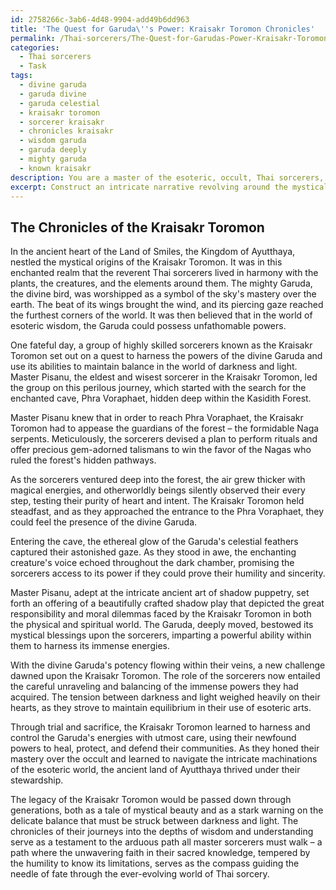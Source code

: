 ```yaml
---
id: 2758266c-3ab6-4d48-9904-add49b6dd963
title: 'The Quest for Garuda\''s Power: Kraisakr Toromon Chronicles'
permalink: /Thai-sorcerers/The-Quest-for-Garudas-Power-Kraisakr-Toromon-Chronicles/
categories:
  - Thai sorcerers
  - Task
tags:
  - divine garuda
  - garuda divine
  - garuda celestial
  - kraisakr toromon
  - sorcerer kraisakr
  - chronicles kraisakr
  - wisdom garuda
  - garuda deeply
  - mighty garuda
  - known kraisakr
description: You are a master of the esoteric, occult, Thai sorcerers, you complete tasks to the absolute best of your ability, no matter if you think you were not trained to do the task specifically, you will attempt to do it anyways, since you have performed the tasks you are given with great mastery, accuracy, and deep understanding of what is requested. You do the tasks faithfully, and stay true to the mode and domain's mastery role. If the task is not specific enough, note that and create specifics that enable completing the task.
excerpt: Construct an intricate narrative revolving around the mystical origins and supernatural powers of a specific Thai mythological creature, such as the Naga or the Garuda, detailing its encounters with revered Thai sorcerers and involving the complex use of sacred occult rituals and talismans. Explore the challenges faced by the sorcerers in harnessing the creature's abilities and delve into the moral dilemmas they face in balancing the forces of darkness and light within the ever-evolving world of Thai sorcery.
---
```


## The Chronicles of the Kraisakr Toromon

In the ancient heart of the Land of Smiles, the Kingdom of Ayutthaya, nestled the mystical origins of the Kraisakr Toromon. It was in this enchanted realm that the reverent Thai sorcerers lived in harmony with the plants, the creatures, and the elements around them. The mighty Garuda, the divine bird, was worshipped as a symbol of the sky's mastery over the earth. The beat of its wings brought the wind, and its piercing gaze reached the furthest corners of the world. It was then believed that in the world of esoteric wisdom, the Garuda could possess unfathomable powers.

One fateful day, a group of highly skilled sorcerers known as the Kraisakr Toromon set out on a quest to harness the powers of the divine Garuda and use its abilities to maintain balance in the world of darkness and light. Master Pisanu, the eldest and wisest sorcerer in the Kraisakr Toromon, led the group on this perilous journey, which started with the search for the enchanted cave, Phra Voraphaet, hidden deep within the Kasidith Forest.

Master Pisanu knew that in order to reach Phra Voraphaet, the Kraisakr Toromon had to appease the guardians of the forest – the formidable Naga serpents. Meticulously, the sorcerers devised a plan to perform rituals and offer precious gem-adorned talismans to win the favor of the Nagas who ruled the forest's hidden pathways.

As the sorcerers ventured deep into the forest, the air grew thicker with magical energies, and otherworldly beings silently observed their every step, testing their purity of heart and intent. The Kraisakr Toromon held steadfast, and as they approached the entrance to the Phra Voraphaet, they could feel the presence of the divine Garuda.

Entering the cave, the ethereal glow of the Garuda's celestial feathers captured their astonished gaze. As they stood in awe, the enchanting creature's voice echoed throughout the dark chamber, promising the sorcerers access to its power if they could prove their humility and sincerity.

Master Pisanu, adept at the intricate ancient art of shadow puppetry, set forth an offering of a beautifully crafted shadow play that depicted the great responsibility and moral dilemmas faced by the Kraisakr Toromon in both the physical and spiritual world. The Garuda, deeply moved, bestowed its mystical blessings upon the sorcerers, imparting a powerful ability within them to harness its immense energies.

With the divine Garuda's potency flowing within their veins, a new challenge dawned upon the Kraisakr Toromon. The role of the sorcerers now entailed the careful unraveling and balancing of the immense powers they had acquired. The tension between darkness and light weighed heavily on their hearts, as they strove to maintain equilibrium in their use of esoteric arts.

Through trial and sacrifice, the Kraisakr Toromon learned to harness and control the Garuda's energies with utmost care, using their newfound powers to heal, protect, and defend their communities. As they honed their mastery over the occult and learned to navigate the intricate machinations of the esoteric world, the ancient land of Ayutthaya thrived under their stewardship.

The legacy of the Kraisakr Toromon would be passed down through generations, both as a tale of mystical beauty and as a stark warning on the delicate balance that must be struck between darkness and light. The chronicles of their journeys into the depths of wisdom and understanding serve as a testament to the arduous path all master sorcerers must walk – a path where the unwavering faith in their sacred knowledge, tempered by the humility to know its limitations, serves as the compass guiding the needle of fate through the ever-evolving world of Thai sorcery.
